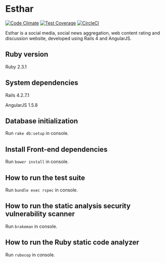 # Esthar

[![Code Climate](https://codeclimate.com/github/mzelenyuk/Esthar/badges/gpa.svg)](https://codeclimate.com/github/mzelenyuk/Esthar)
[![Test Coverage](https://codeclimate.com/github/mzelenyuk/Esthar/badges/coverage.svg)](https://codeclimate.com/github/mzelenyuk/Esthar/coverage)
[![CircleCI](https://circleci.com/gh/mzelenyuk/Esthar/tree/master.svg?style=svg&circle-token=96d054953f193dab539d5dec55153a88583e634e)](https://circleci.com/gh/mzelenyuk/Esthar/tree/master)

Esthar is a social media, social news aggregation, web content rating and discussion website,
developed using Rails 4 and AngularJS.

## Ruby version

Ruby 2.3.1

## System dependencies

Rails 4.2.7.1

AngularJS 1.5.8

## Database initialization

Run `rake db:setup` in console.

## Install Front-end dependencies

Run `bower install` in console.

## How to run the test suite

Run `bundle exec rspec` in console.

## How to run the static analysis security vulnerability scanner

Run `brakeman` in console.

## How to run the Ruby static code analyzer

Run `rubocop` in console.
